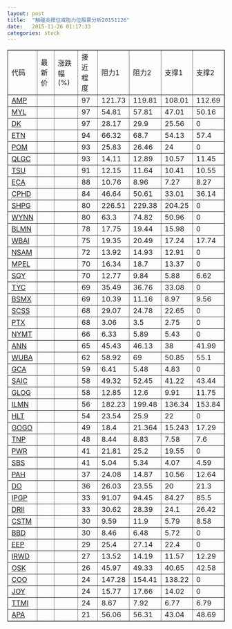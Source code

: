 ```yaml
---
layout: post
title:  "触碰支撑位或阻力位股票分析20151126"
date:   2015-11-26 01:17:33
categories: stock
---
```

<script type="text/javascript">
var stockList = []
stockList.push('gb_amp');
stockList.push('gb_myl');
stockList.push('gb_dk');
stockList.push('gb_etn');
stockList.push('gb_pom');
stockList.push('gb_qlgc');
stockList.push('gb_tsu');
stockList.push('gb_eca');
stockList.push('gb_cphd');
stockList.push('gb_shpg');
stockList.push('gb_wynn');
stockList.push('gb_blmn');
stockList.push('gb_wbai');
stockList.push('gb_nsam');
stockList.push('gb_mpel');
stockList.push('gb_sgy');
stockList.push('gb_tyc');
stockList.push('gb_bsmx');
stockList.push('gb_scss');
stockList.push('gb_ptx');
stockList.push('gb_nymt');
stockList.push('gb_ann');
stockList.push('gb_wuba');
stockList.push('gb_gca');
stockList.push('gb_saic');
stockList.push('gb_glog');
stockList.push('gb_ilmn');
stockList.push('gb_hlt');
stockList.push('gb_gogo');
stockList.push('gb_tnp');
stockList.push('gb_pwr');
stockList.push('gb_sbs');
stockList.push('gb_pah');
stockList.push('gb_do');
stockList.push('gb_ipgp');
stockList.push('gb_drii');
stockList.push('gb_cstm');
stockList.push('gb_bbd');
stockList.push('gb_eep');
stockList.push('gb_irwd');
stockList.push('gb_osk');
stockList.push('gb_coo');
stockList.push('gb_joy');
stockList.push('gb_ttmi');
stockList.push('gb_apa');
</script>
<table border="1">
 <tr>
 <td>代码</td>
 <td>最新价</td>
 <td>涨跌幅(%)</td>
 <td>接近程度</td>
 <td>阻力1</td>
 <td>阻力2</td>
 <td>支撑1</td>
 <td>支撑2</td>
</tr>
  <tr id="amp" class="green">
  <td><a href="http://stock.finance.sina.com.cn/usstock/quotes/AMP.html" target="_blank">AMP</a></td><td></td><td></td><td>97</td><td>121.73</td><td>119.81</td><td>108.01</td><td>112.69</td></tr>
  <tr id="myl" class="green">
  <td><a href="http://stock.finance.sina.com.cn/usstock/quotes/MYL.html" target="_blank">MYL</a></td><td></td><td></td><td>97</td><td>54.81</td><td>57.81</td><td>47.01</td><td>50.16</td></tr>
  <tr id="dk" class="red">
  <td><a href="http://stock.finance.sina.com.cn/usstock/quotes/DK.html" target="_blank">DK</a></td><td></td><td></td><td>97</td><td>28.17</td><td>29.9</td><td>25.56</td><td>0</td></tr>
  <tr id="etn" class="green">
  <td><a href="http://stock.finance.sina.com.cn/usstock/quotes/ETN.html" target="_blank">ETN</a></td><td></td><td></td><td>94</td><td>66.32</td><td>68.7</td><td>54.13</td><td>57.4</td></tr>
  <tr id="pom" class="red">
  <td><a href="http://stock.finance.sina.com.cn/usstock/quotes/POM.html" target="_blank">POM</a></td><td></td><td></td><td>93</td><td>25.83</td><td>26.46</td><td>24</td><td>0</td></tr>
  <tr id="qlgc" class="red">
  <td><a href="http://stock.finance.sina.com.cn/usstock/quotes/QLGC.html" target="_blank">QLGC</a></td><td></td><td></td><td>93</td><td>14.11</td><td>12.89</td><td>10.57</td><td>11.45</td></tr>
  <tr id="tsu" class="green">
  <td><a href="http://stock.finance.sina.com.cn/usstock/quotes/TSU.html" target="_blank">TSU</a></td><td></td><td></td><td>91</td><td>12.15</td><td>11.64</td><td>10.41</td><td>10.55</td></tr>
  <tr id="eca" class="green">
  <td><a href="http://stock.finance.sina.com.cn/usstock/quotes/ECA.html" target="_blank">ECA</a></td><td></td><td></td><td>88</td><td>10.76</td><td>8.96</td><td>7.27</td><td>8.27</td></tr>
  <tr id="cphd" class="green">
  <td><a href="http://stock.finance.sina.com.cn/usstock/quotes/CPHD.html" target="_blank">CPHD</a></td><td></td><td></td><td>84</td><td>46.64</td><td>50.61</td><td>33.01</td><td>36.14</td></tr>
  <tr id="shpg" class="green">
  <td><a href="http://stock.finance.sina.com.cn/usstock/quotes/SHPG.html" target="_blank">SHPG</a></td><td></td><td></td><td>80</td><td>226.51</td><td>229.38</td><td>204.25</td><td>0</td></tr>
  <tr id="wynn" class="red">
  <td><a href="http://stock.finance.sina.com.cn/usstock/quotes/WYNN.html" target="_blank">WYNN</a></td><td></td><td></td><td>80</td><td>63.3</td><td>74.82</td><td>50.96</td><td>0</td></tr>
  <tr id="blmn" class="red">
  <td><a href="http://stock.finance.sina.com.cn/usstock/quotes/BLMN.html" target="_blank">BLMN</a></td><td></td><td></td><td>78</td><td>17.75</td><td>19.44</td><td>15.98</td><td>0</td></tr>
  <tr id="wbai" class="red">
  <td><a href="http://stock.finance.sina.com.cn/usstock/quotes/WBAI.html" target="_blank">WBAI</a></td><td></td><td></td><td>75</td><td>19.35</td><td>20.49</td><td>17.24</td><td>17.74</td></tr>
  <tr id="nsam" class="red">
  <td><a href="http://stock.finance.sina.com.cn/usstock/quotes/NSAM.html" target="_blank">NSAM</a></td><td></td><td></td><td>72</td><td>13.92</td><td>14.93</td><td>12.91</td><td>0</td></tr>
  <tr id="mpel" class="red">
  <td><a href="http://stock.finance.sina.com.cn/usstock/quotes/MPEL.html" target="_blank">MPEL</a></td><td></td><td></td><td>70</td><td>16.34</td><td>18.7</td><td>13.37</td><td>0</td></tr>
  <tr id="sgy" class="green">
  <td><a href="http://stock.finance.sina.com.cn/usstock/quotes/SGY.html" target="_blank">SGY</a></td><td></td><td></td><td>70</td><td>12.77</td><td>9.84</td><td>5.88</td><td>6.62</td></tr>
  <tr id="tyc" class="red">
  <td><a href="http://stock.finance.sina.com.cn/usstock/quotes/TYC.html" target="_blank">TYC</a></td><td></td><td></td><td>69</td><td>35.49</td><td>36.76</td><td>33.08</td><td>0</td></tr>
  <tr id="bsmx" class="green">
  <td><a href="http://stock.finance.sina.com.cn/usstock/quotes/BSMX.html" target="_blank">BSMX</a></td><td></td><td></td><td>69</td><td>10.39</td><td>11.16</td><td>8.97</td><td>9.56</td></tr>
  <tr id="scss" class="red">
  <td><a href="http://stock.finance.sina.com.cn/usstock/quotes/SCSS.html" target="_blank">SCSS</a></td><td></td><td></td><td>68</td><td>29.07</td><td>24.78</td><td>22.65</td><td>0</td></tr>
  <tr id="ptx" class="red">
  <td><a href="http://stock.finance.sina.com.cn/usstock/quotes/PTX.html" target="_blank">PTX</a></td><td></td><td></td><td>68</td><td>3.06</td><td>3.5</td><td>2.75</td><td>0</td></tr>
  <tr id="nymt" class="red">
  <td><a href="http://stock.finance.sina.com.cn/usstock/quotes/NYMT.html" target="_blank">NYMT</a></td><td></td><td></td><td>66</td><td>6.33</td><td>5.89</td><td>5.43</td><td>0</td></tr>
  <tr id="ann" class="red">
  <td><a href="http://stock.finance.sina.com.cn/usstock/quotes/ANN.html" target="_blank">ANN</a></td><td></td><td></td><td>65</td><td>45.43</td><td>46.13</td><td>38</td><td>41.99</td></tr>
  <tr id="wuba" class="red">
  <td><a href="http://stock.finance.sina.com.cn/usstock/quotes/WUBA.html" target="_blank">WUBA</a></td><td></td><td></td><td>62</td><td>58.92</td><td>69</td><td>50.85</td><td>55.1</td></tr>
  <tr id="gca" class="green">
  <td><a href="http://stock.finance.sina.com.cn/usstock/quotes/GCA.html" target="_blank">GCA</a></td><td></td><td></td><td>59</td><td>6.41</td><td>5.48</td><td>4.83</td><td>0</td></tr>
  <tr id="saic" class="green">
  <td><a href="http://stock.finance.sina.com.cn/usstock/quotes/SAIC.html" target="_blank">SAIC</a></td><td></td><td></td><td>58</td><td>49.32</td><td>52.45</td><td>41.22</td><td>43.44</td></tr>
  <tr id="glog" class="green">
  <td><a href="http://stock.finance.sina.com.cn/usstock/quotes/GLOG.html" target="_blank">GLOG</a></td><td></td><td></td><td>58</td><td>12.85</td><td>12.6</td><td>9.91</td><td>11.75</td></tr>
  <tr id="ilmn" class="red">
  <td><a href="http://stock.finance.sina.com.cn/usstock/quotes/ILMN.html" target="_blank">ILMN</a></td><td></td><td></td><td>56</td><td>182.23</td><td>199.48</td><td>136.34</td><td>153.84</td></tr>
  <tr id="hlt" class="red">
  <td><a href="http://stock.finance.sina.com.cn/usstock/quotes/HLT.html" target="_blank">HLT</a></td><td></td><td></td><td>54</td><td>23.54</td><td>25.9</td><td>22</td><td>0</td></tr>
  <tr id="gogo" class="green">
  <td><a href="http://stock.finance.sina.com.cn/usstock/quotes/GOGO.html" target="_blank">GOGO</a></td><td></td><td></td><td>49</td><td>18.4</td><td>21.364</td><td>15.243</td><td>17.29</td></tr>
  <tr id="tnp" class="green">
  <td><a href="http://stock.finance.sina.com.cn/usstock/quotes/TNP.html" target="_blank">TNP</a></td><td></td><td></td><td>48</td><td>8.44</td><td>8.83</td><td>7.58</td><td>7.6</td></tr>
  <tr id="pwr" class="red">
  <td><a href="http://stock.finance.sina.com.cn/usstock/quotes/PWR.html" target="_blank">PWR</a></td><td></td><td></td><td>41</td><td>21.81</td><td>25.2</td><td>19.55</td><td>0</td></tr>
  <tr id="sbs" class="red">
  <td><a href="http://stock.finance.sina.com.cn/usstock/quotes/SBS.html" target="_blank">SBS</a></td><td></td><td></td><td>41</td><td>5.04</td><td>5.34</td><td>4.07</td><td>4.59</td></tr>
  <tr id="pah" class="green">
  <td><a href="http://stock.finance.sina.com.cn/usstock/quotes/PAH.html" target="_blank">PAH</a></td><td></td><td></td><td>37</td><td>24.08</td><td>14.87</td><td>10.56</td><td>12.64</td></tr>
  <tr id="do" class="red">
  <td><a href="http://stock.finance.sina.com.cn/usstock/quotes/DO.html" target="_blank">DO</a></td><td></td><td></td><td>36</td><td>26.03</td><td>23.55</td><td>20</td><td>21.3</td></tr>
  <tr id="ipgp" class="red">
  <td><a href="http://stock.finance.sina.com.cn/usstock/quotes/IPGP.html" target="_blank">IPGP</a></td><td></td><td></td><td>33</td><td>91.07</td><td>94.45</td><td>84.27</td><td>85.5</td></tr>
  <tr id="drii" class="red">
  <td><a href="http://stock.finance.sina.com.cn/usstock/quotes/DRII.html" target="_blank">DRII</a></td><td></td><td></td><td>33</td><td>30.62</td><td>28.39</td><td>24.1</td><td>26.42</td></tr>
  <tr id="cstm" class="green">
  <td><a href="http://stock.finance.sina.com.cn/usstock/quotes/CSTM.html" target="_blank">CSTM</a></td><td></td><td></td><td>30</td><td>9.59</td><td>11.9</td><td>5.79</td><td>8.58</td></tr>
  <tr id="bbd" class="green">
  <td><a href="http://stock.finance.sina.com.cn/usstock/quotes/BBD.html" target="_blank">BBD</a></td><td></td><td></td><td>30</td><td>8.46</td><td>6.48</td><td>5.72</td><td>0</td></tr>
  <tr id="eep" class="red">
  <td><a href="http://stock.finance.sina.com.cn/usstock/quotes/EEP.html" target="_blank">EEP</a></td><td></td><td></td><td>29</td><td>25.4</td><td>27.14</td><td>22.4</td><td>0</td></tr>
  <tr id="irwd" class="green">
  <td><a href="http://stock.finance.sina.com.cn/usstock/quotes/IRWD.html" target="_blank">IRWD</a></td><td></td><td></td><td>27</td><td>13.52</td><td>14.19</td><td>11.57</td><td>12.29</td></tr>
  <tr id="osk" class="green">
  <td><a href="http://stock.finance.sina.com.cn/usstock/quotes/OSK.html" target="_blank">OSK</a></td><td></td><td></td><td>26</td><td>45.97</td><td>49.33</td><td>40.65</td><td>42.58</td></tr>
  <tr id="coo" class="red">
  <td><a href="http://stock.finance.sina.com.cn/usstock/quotes/COO.html" target="_blank">COO</a></td><td></td><td></td><td>24</td><td>147.28</td><td>154.41</td><td>138.22</td><td>0</td></tr>
  <tr id="joy" class="red">
  <td><a href="http://stock.finance.sina.com.cn/usstock/quotes/JOY.html" target="_blank">JOY</a></td><td></td><td></td><td>24</td><td>15.77</td><td>17.66</td><td>14.02</td><td>0</td></tr>
  <tr id="ttmi" class="red">
  <td><a href="http://stock.finance.sina.com.cn/usstock/quotes/TTMI.html" target="_blank">TTMI</a></td><td></td><td></td><td>24</td><td>8.67</td><td>7.92</td><td>6.77</td><td>6.79</td></tr>
  <tr id="apa" class="green">
  <td><a href="http://stock.finance.sina.com.cn/usstock/quotes/APA.html" target="_blank">APA</a></td><td></td><td></td><td>21</td><td>56.06</td><td>56.31</td><td>43.04</td><td>48.69</td></tr>
</table>
